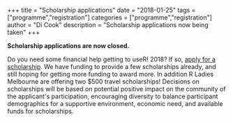 +++
title = "Scholarship applications"
date = "2018-01-25"
tags = ["programme","registration"]
categories = ["programme","registration"]
author = "Di Cook"
description = "Scholarship applications now being taken"
+++

**Scholarship applications are now closed.**

Do you need some financial help getting to useR! 2018? If so, [apply for a scholarship](https://goo.gl/forms/ouNyaldzn95957j32). We have funding to provide a few scholarships already, and still hoping for getting more funding to award more. In addition R Ladies Melbourne are offering two $500 travel scholarships! Decisions on scholarships will be based on potential positive impact on the community of the applicant's participation, encouraging diversity to balance participant demographics for a supportive environment, economic need, and available funds for scholarships. 
